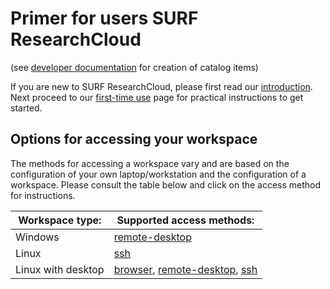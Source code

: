 # Primer for users SURF ResearchCloud
(see [developer documentation](index.md) for creation of catalog items)   

If you are new to SURF ResearchCloud, please first read our [introduction](primer/introduction.md).
Next proceed to our [first-time use](primer/first-time-use.md) page for practical 
instructions to get started.

## Options for accessing your workspace
The methods for accessing a workspace vary and are based on 
the configuration of your own laptop/workstation and the
configuration of a workspace. Please consult the table below
and click on the access method for instructions.

| Workspace type:     | Supported access methods: |
| ------------------- | --------------- |
| Windows             | [remote-desktop](primer/access-rdp.md)  |
| Linux               | [ssh](primer/access-ssh.md)             |
| Linux with desktop  | [browser](primer/access-browser.md), [remote-desktop](primer/access-rdp.md), [ssh](primer/access-ssh.md) |




